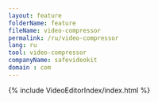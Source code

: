 ```yaml
---
layout: feature
folderName: feature
fileName: video-compressor
permalink: /ru/video-compressor
lang: ru
tool: video-compressor
companyName: safevideokit
domain : com
---
```


{% include VideoEditorIndex/index.html %}

   